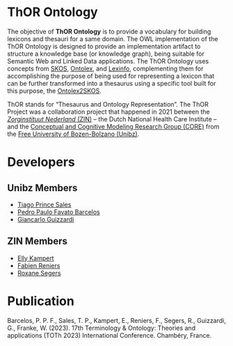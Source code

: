 # ThOR Ontology

The objective of **ThOR Ontology** is to provide a vocabulary for building lexicons and thesauri for a same domain. The OWL implementation of the ThOR Ontology is designed to provide an implementation artifact to structure a knowledge base (or knowledge graph), being suitable for Semantic Web and Linked Data applications. The ThOR Ontology uses concepts from [SKOS](https://www.w3.org/TR/skos-reference/), [Ontolex](https://www.w3.org/2016/05/ontolex/), and [Lexinfo](https://github.com/ontolex/lexinfo), complementing them for accomplishing the purpose of being used for representing a lexicon that can be further transformed into a thesaurus using a specific tool built for this purpose, the [Ontolex2SKOS](https://w3id.org/thor/ontolex2skos).

ThOR stands for “Thesaurus and Ontology Representation”. The ThOR Project was a collaboration project that happened in 2021 between the [*Zorginstituut Nederland* (ZIN)](https://english.zorginstituutnederland.nl/) – the Dutch National Health Care Institute – and the [Conceptual and Cognitive Modeling Research Group (CORE)](https://www.inf.unibz.it/krdb/core/) from the [Free University of Bozen-Bolzano (Unibz)](https://unibz.it/).

# Developers

## Unibz Members

- [Tiago Prince Sales](https://www.linkedin.com/in/tiago-sales/)
- [Pedro Paulo Favato Barcelos](https://www.linkedin.com/in/pedro-paulo-favato-barcelos/)
- [Giancarlo Guizzardi](https://www.linkedin.com/in/giancarlo-guizzardi-bb51aa75/)

## ZIN Members

- [Elly Kampert](https://www.linkedin.com/in/elly-kampert-van-galen/)
- [Fabien Reniers](https://www.linkedin.com/in/fabienreniers/)
- [Roxane Segers](https://www.linkedin.com/in/roxanesegers/)

# Publication

Barcelos, P. P. F., Sales, T. P., Kampert, E., Reniers, F., Segers, R., Guizzardi, G., Franke, W. (2023).  17th Terminology & Ontology: Theories and applications (TOTh 2023) International Conference. Chambéry, France.


